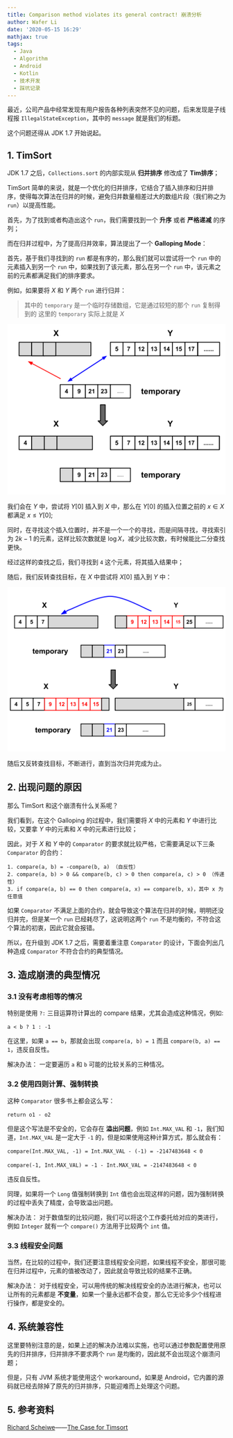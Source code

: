 ```yaml
---
title: Comparison method violates its general contract! 崩溃分析
author: Wafer Li
date: '2020-05-15 16:29'
mathjax: true
tags:
  - Java
  - Algorithm
  - Android
  - Kotlin
  - 技术开发
  - 踩坑记录
---
```


最近，公司产品中经常发现有用户报告各种列表突然不见的问题，后来发现是子线程报  `IllegalStateException`，其中的 `message` 就是我们的标题。

这个问题还得从 JDK 1.7 开始说起。

<!-- more -->

## 1. TimSort

JDK 1.7 之后，`Collections.sort` 的内部实现从 **归并排序** 修改成了 **Tim排序**；

TimSort 简单的来说，就是一个优化的归并排序，它结合了插入排序和归并排序，使得每次算法在归并的时候，避免归并数量相差过大的数组片段（我们称之为 `run`）以提高性能。

首先，为了找到或者构造出这个 `run`，我们需要找到一个 **升序** 或者 **严格递减** 的序列；

而在归并过程中，为了提高归并效率，算法提出了一个 **Galloping Mode**：

首先，基于我们寻找到的 `run` 都是有序的，那么我们就可以尝试将一个 `run` 中的元素插入到另一个 `run` 中，如果找到了该元素，那么在另一个 `run` 中，该元素之前的元素都满足我们的排序要求。

例如，如果要将 $X$ 和 $Y$ 两个 `run` 进行归并：

> 其中的 `temporary` 是一个临时存储数组，它是通过较短的那个 `run` 复制得到的
> 这里的 `temporary` 实际上就是 $X$

![尝试将X[0]插入到Y中](/images/尝试将x-0-插入到y中.png)

我们会在 $Y$ 中，尝试将 $Y[0]$ 插入到 $X$ 中，那么在 $Y[0]$ 的插入位置之前的 $x \in X$ 都满足 $x \le Y[0]$;

同时，在寻找这个插入位置时，并不是一个一个的寻找，而是间隔寻找，寻找索引为 $2k-1$ 的元素，这样比较次数就是 $\log X$，减少比较次数，有时候能比二分查找更快。

经过这样的查找之后，我们寻找到 `4` 这个元素，将其插入结果中；

随后，我们反转查找目标，在 $X$ 中尝试将 $X[0]$ 插入到 $Y$ 中：

![将X\[0\]插入到Y中](/images/将-x-0-插入到-y-中.png)

随后又反转查找目标，不断进行，直到当次归并完成为止。

## 2. 出现问题的原因

那么 TimSort 和这个崩溃有什么关系呢？

我们看到，在这个 Galloping 的过程中，我们需要将 $X$ 中的元素和 $Y$ 中进行比较，又要拿 $Y$ 中的元素和 $X$ 中的元素进行比较；

因此，对于 $X$ 和 $Y$ 中的 `Comparator` 的要求就比较严格，它需要满足以下三条 `Comparator` 的合约：

```
1. compare(a, b) = -compare(b, a) （自反性）
2. compare(a, b) > 0 && compare(b, c) > 0 then compare(a, c) > 0 （传递性）
3. if compare(a, b) == 0 then compare(a, x) == compare(b, x)，其中 x 为任意值
```

如果 `Comparator` 不满足上面的合约，就会导致这个算法在归并的时候，明明还没归并完，但是某一个 `run` 已经耗尽了，这说明这两个 `run` 不是均衡的，不符合这个算法的初衷，因此它就会报错。

所以，在升级到 JDK 1.7 之后，需要着重注意 `Comparator` 的设计，下面会列出几种造成 `Comparator` 不符合合约的典型情况。

## 3. 造成崩溃的典型情况

### 3.1 没有考虑相等的情况

特别是使用 `?:` 三目运算符计算出的 compare 结果，尤其会造成这种情况，例如:

```
a < b ? 1 : -1
```

在这里，如果 `a == b`，那就会出现 `compare(a, b) = 1` 而且 `compare(b, a) == 1`，违反自反性。

解决办法：
一定要遍历 `a` 和 `b` 可能的比较关系的三种情况。


### 3.2 使用四则计算、强制转换

这种 `Comparator` 很多书上都会这么写：

```
return o1 - o2
```

但是这个写法是不安全的，它会存在 **溢出问题**，例如 `Int.MAX_VAL` 和 `-1`，我们知道，`Int.MAX_VAL` 是一定大于 `-1` 的，但是如果使用这种计算方式，那么就会有：

```
compare(Int.MAX_VAL, -1) = Int.MAX_VAL - (-1) = -2147483648 < 0

compare(-1, Int.MAX_VAL) = -1 - Int.MAX_VAL = -2147483648 < 0
```

违反自反性。

同理，如果将一个 `Long` 值强制转换到 `Int` 值也会出现这样的问题，因为强制转换的过程中丢失了精度，会导致溢出问题。

解决办法：
对于数值型的比较问题，我们可以将这个工作委托给对应的类进行，例如 `Integer` 就有一个 `compare()` 方法用于比较两个 `int` 值。

### 3.3 线程安全问题

当然，在比较的过程中，我们还要注意线程安全问题，如果线程不安全，那很可能在归并过程中，元素的值被改动了，因此就会导致比较的结果不正确。

解决办法：
对于线程安全，可以用传统的解决线程安全的办法进行解决，也可以让所有的元素都是 **不变量**，如果一个量永远都不会变，那么它无论多少个线程进行操作，都是安全的。

## 4. 系统兼容性

这里要特别注意的是，如果上述的解决办法难以实施，也可以通过参数配置使用原先的归并排序，归并排序不要求两个 `run` 是均衡的，因此就不会出现这个崩溃问题；

但是，只有 JVM 系统才能使用这个 workaround，如果是 Android，它内置的源码就已经去除掉了原先的归并排序，只能迎难而上处理这个问题。

## 5. 参考资料

[Richard Scheiwe](https://medium.com/@rscheiwe)——[The Case for Timsort
](https://medium.com/@rscheiwe/the-case-for-timsort-349d5ce1e414)
